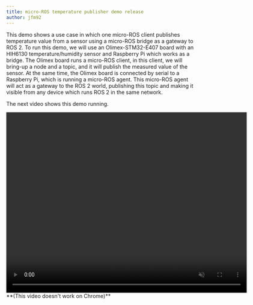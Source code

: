 ```yaml
---
title: micro-ROS temperature publisher demo release
author: jfm92
---
```


This demo shows a use case in which one micro-ROS client publishes temperature value from a sensor using a micro-ROS bridge as a gateway to ROS 2.
To run this demo, we will use an Olimex-STM32-E407 board with an HIH6130 temperature/humidity sensor and Raspberry Pi which works as a bridge.
The Olimex board runs a micro-ROS client, in this client, we will bring-up a node and a topic, and it will publish the measured value of the sensor.
At the same time, the Olimex board is connected by serial to a Raspberry Pi, which is running a micro-ROS agent. This micro-ROS agent will act as a gateway to the ROS 2 world, publishing this topic and making it visible from any device which runs ROS 2 in the same network.

The next video shows this demo running.

<video muted width="640" height="480" align="middle" controls="controls">
    <source src="/download/Dashing_post_micro-ROS_temp_publisher.mp4" type="video/mp4">
</video>
**(This video doesn't work on Chrome)**

